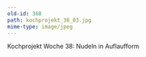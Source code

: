 ```yaml
---
old-id: 368
path: kochprojekt_38_03.jpg
mime-type: image/jpeg
---
```

Kochprojekt Woche 38:
Nudeln in Auflaufform
